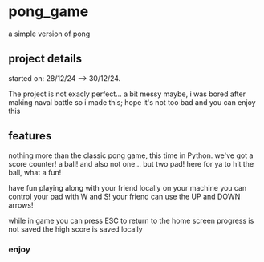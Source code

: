 # pong_game
a simple version of pong

## project details
started on: 28/12/24 --> 30/12/24.

The project is not exacly perfect... a bit messy maybe, i was bored after making naval battle so i made this;
hope it's not too bad and you can enjoy this

## features
nothing more than the classic pong game, this time in Python.
we've got a score counter! a ball! and also not one... but two pad! here for ya to hit the ball, what a fun!

have fun playing along with your friend locally on your machine
you can control your pad with W and S!
your friend can use the UP and DOWN arrows!

while in game you can press ESC to return to the home screen
progress is not saved
the high score is saved locally 
### enjoy

